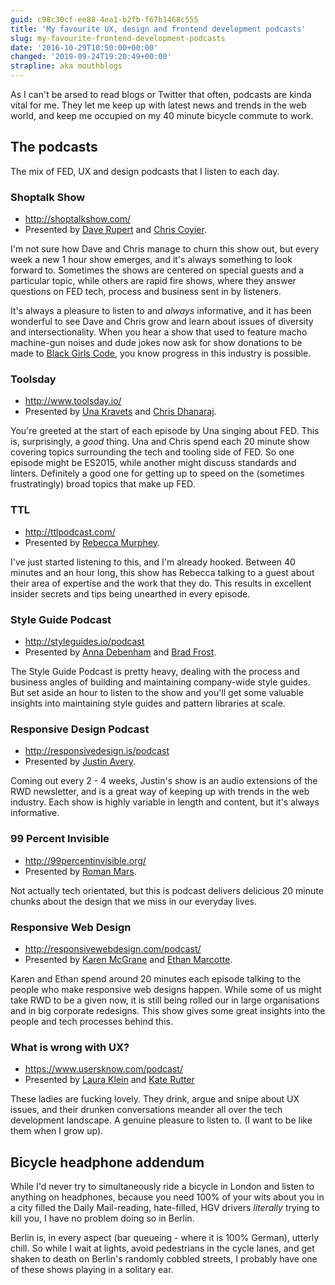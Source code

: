 ```yaml
---
guid: c98c30cf-ee88-4ea1-b2fb-f67b1468c555
title: 'My favourite UX, design and frontend development podcasts'
slug: my-favourite-frontend-development-podcasts
date: '2016-10-29T10:50:00+00:00'
changed: '2019-09-24T19:20:49+00:00'
strapline: aka mouthblogs
---
```


As I can't be arsed to read blogs or Twitter that often, podcasts are kinda vital for me. They let me keep up with latest news and trends in the web world, and keep me occupied on my 40 minute bicycle commute to work.

## The podcasts

The mix of FED, UX and design podcasts that I listen to each day.

### Shoptalk Show
- <http://shoptalkshow.com/>
- Presented by [Dave Rupert](https://twitter.com/davatron5000) and [Chris Coyier](https://twitter.com/chriscoyier).

I'm not sure how Dave and Chris manage to churn this show out, but every week a new 1 hour show emerges, and it's always something to look forward to. Sometimes the shows are centered on special guests and a particular topic, while others are rapid fire shows, where they answer questions on FED tech, process and business sent in by listeners.

It's always a pleasure to listen to and _always_ informative, and it has been wonderful to see Dave and Chris grow and learn about issues of diversity and intersectionality. When you hear a show that used to feature macho machine-gun noises and dude jokes now ask for show donations to be made to [Black Girls Code](http://www.blackgirlscode.com/), you know progress in this industry is possible.

### Toolsday
- <http://www.toolsday.io/>
- Presented by [Una Kravets](https://twitter.com/Una) and [Chris Dhanaraj](https://twitter.com/chrisdhanaraj).

You're greeted at the start of each episode by Una singing about FED. This is, surprisingly, a _good_ thing. Una and Chris spend each 20 minute show covering topics surrounding the tech and tooling side of FED. So one episode might be ES2015, while another might discuss standards and linters. Definitely a good one for getting up to speed on the (sometimes frustratingly) broad topics that make up FED.

### TTL
- <http://ttlpodcast.com/>
- Presented by [Rebecca Murphey](https://twitter.com/rmurphey).

I've just started listening to this, and I'm already hooked. Between 40 minutes and an hour long, this show has Rebecca talking to a guest about their area of expertise and the work that they do. This results in excellent insider secrets and tips being unearthed in every episode.

### Style Guide Podcast
- <http://styleguides.io/podcast>
- Presented by [Anna Debenham](https://twitter.com/anna_debenham) and [Brad Frost](https://twitter.com/brad_frost).

The Style Guide Podcast is pretty heavy, dealing with the process and business angles of building and maintaining company-wide style guides. But set aside an hour to listen to the show and you'll get some valuable insights into maintaining style guides and pattern libraries at scale.

### Responsive Design Podcast
- <http://responsivedesign.is/podcast>
- Presented by [Justin Avery](https://twitter.com/justinavery).

Coming out every 2 - 4 weeks, Justin's show is an audio extensions of the RWD newsletter, and is a great way of keeping up with trends in the web industry. Each show is highly variable in length and content, but it's always informative.

### 99 Percent Invisible
- <http://99percentinvisible.org/>
- Presented by [Roman Mars](https://twitter.com/romanmars).

Not actually tech orientated, but this is podcast delivers delicious 20 minute chunks about the design that we miss in our everyday lives.

### Responsive Web Design
- <http://responsivewebdesign.com/podcast/>
- Presented by [Karen McGrane](https://twitter.com/karenmcgrane) and [Ethan Marcotte](https://twitter.com/beep).

Karen and Ethan spend around 20 minutes each episode talking to the people who make responsive web designs happen. While some of us might take RWD to be a given now, it is still being rolled our in large organisations and in big corporate redesigns. This show gives some great insights into the people and tech processes behind this.

### What is wrong with UX?
- <https://www.usersknow.com/podcast/>
- Presented by [Laura Klein](https://twitter.com/lauraklein) and [Kate Rutter](https://twitter.com/katerutter)

These ladies are fucking lovely. They drink, argue and snipe about UX issues, and their drunken conversations meander all over the tech development landscape. A genuine pleasure to listen to. (I want to be like them when I grow up).

## Bicycle headphone addendum

While I'd never try to simultaneously ride a bicycle in London and listen to anything on headphones, because you need 100% of your wits about you in a city filled the Daily Mail-reading, hate-filled, HGV drivers *literally* trying to kill you, I have no problem doing so in Berlin.

Berlin is, in every aspect (bar queueing - where it is 100% German), utterly chill. So while I wait at lights, avoid pedestrians in the cycle lanes, and get shaken to death on Berlin's randomly cobbled streets, I probably have one of these shows playing in a solitary ear.
